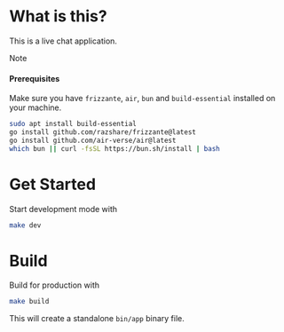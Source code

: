 # What is this?

This is a live chat application.

> [!NOTE]
> #### Prerequisites
> Make sure you have `frizzante`, `air`, `bun` and `build-essential` installed on your machine.
>
> ```sh
> sudo apt install build-essential
> go install github.com/razshare/frizzante@latest
> go install github.com/air-verse/air@latest
> which bun || curl -fsSL https://bun.sh/install | bash
> ```

# Get Started

Start development mode with

```sh
make dev
```

# Build

Build for production with

```sh
make build
```

This will create a standalone `bin/app` binary file.